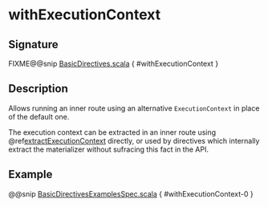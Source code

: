 <a id="withexecutioncontext"></a>
# withExecutionContext

## Signature

FIXME@@snip [BasicDirectives.scala](../../../../../../../../../akka-http/src/main/scala/akka/http/scaladsl/server/directives/BasicDirectives.scala) { #withExecutionContext }

## Description

Allows running an inner route using an alternative `ExecutionContext` in place of the default one.

The execution context can be extracted in an inner route using @ref[extractExecutionContext](extractExecutionContext.md#extractexecutioncontext) directly,
or used by directives which internally extract the materializer without sufracing this fact in the API.

## Example

@@snip [BasicDirectivesExamplesSpec.scala](../../../../../../../test/scala/docs/http/scaladsl/server/directives/BasicDirectivesExamplesSpec.scala) { #withExecutionContext-0 }